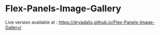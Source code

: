 # Flex-Panels-Image-Gallery
Live version available at :  https://dryadalis.github.io/Flex-Panels-Image-Gallery/